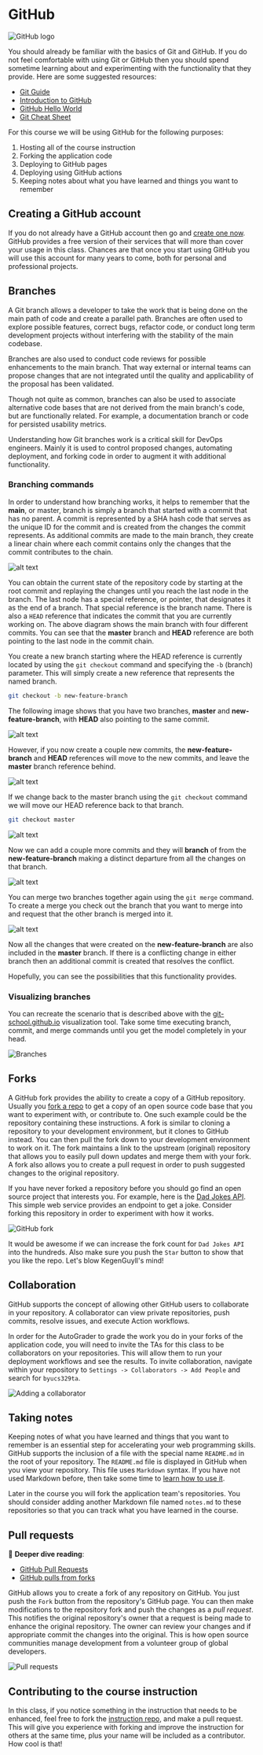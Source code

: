 # GitHub

![GitHub logo](gitHubLogo.png)

You should already be familiar with the basics of Git and GitHub. If you do not feel comfortable with using Git or GitHub then you should spend sometime learning about and experimenting with the functionality that they provide. Here are some suggested resources:

- [Git Guide](https://github.com/git-guides)
- [Introduction to GitHub](https://github.com/skills/introduction-to-github)
- [GitHub Hello World](https://docs.github.com/en/get-started/start-your-journey/hello-world)
- [Git Cheat Sheet](https://training.github.com/downloads/github-git-cheat-sheet/)

For this course we will be using GitHub for the following purposes:

1. Hosting all of the course instruction
1. Forking the application code
1. Deploying to GitHub pages
1. Deploying using GitHub actions
1. Keeping notes about what you have learned and things you want to remember

## Creating a GitHub account

If you do not already have a GitHub account then go and [create one now](https://github.com). GitHub provides a free version of their services that will more than cover your usage in this class. Chances are that once you start using GitHub you will use this account for many years to come, both for personal and professional projects.

## Branches

A Git branch allows a developer to take the work that is being done on the main path of code and create a parallel path. Branches are often used to explore possible features, correct bugs, refactor code, or conduct long term development projects without interfering with the stability of the main codebase.

Branches are also used to conduct code reviews for possible enhancements to the main branch. That way external or internal teams can propose changes that are not integrated until the quality and applicability of the proposal has been validated.

Though not quite as common, branches can also be used to associate alternative code bases that are not derived from the main branch's code, but are functionally related. For example, a documentation branch or code for persisted usability metrics.

Understanding how Git branches work is a critical skill for DevOps engineers. Mainly it is used to control proposed changes, automating deployment, and forking code in order to augment it with additional functionality.

### Branching commands

In order to understand how branching works, it helps to remember that the **main**, or master, branch is simply a branch that started with a commit that has no parent. A commit is represented by a SHA hash code that serves as the unique ID for the commit and is created from the changes the commit represents. As additional commits are made to the main branch, they create a linear chain where each commit contains only the changes that the commit contributes to the chain.

![alt text](mainBranch.png)

You can obtain the current state of the repository code by starting at the root commit and replaying the changes until you reach the last node in the branch. The last node has a special reference, or pointer, that designates it as the end of a branch. That special reference is the branch name. There is also a `HEAD` reference that indicates the commit that you are currently working on. The above diagram shows the main branch with four different commits. You can see that the **master** branch and **HEAD** reference are both pointing to the last node in the commit chain.

You create a new branch starting where the HEAD reference is currently located by using the `git checkout` command and specifying the `-b` (branch) parameter. This will simply create a new reference that represents the named branch.

```sh
git checkout -b new-feature-branch
```

The following image shows that you have two branches, **master** and **new-feature-branch**, with **HEAD** also pointing to the same commit.

![alt text](newBranch.png)

However, if you now create a couple new commits, the **new-feature-branch** and **HEAD** references will move to the new commits, and leave the **master** branch reference behind.

![alt text](newBranchCommits.png)

If we change back to the master branch using the `git checkout` command we will move our HEAD reference back to that branch.

```sh
git checkout master
```

![alt text](checkoutMaster.png)

Now we can add a couple more commits and they will **branch** of from the **new-feature-branch** making a distinct departure from all the changes on that branch.

![alt text](commitMaster.png)

You can merge two branches together again using the `git merge` command. To create a merge you check out the branch that you want to merge into and request that the other branch is merged into it.

![alt text](mergeBranch.png)

Now all the changes that were created on the **new-feature-branch** are also included in the **master** branch. If there is a conflicting change in either branch then an additional commit is created that resolves the conflict.

Hopefully, you can see the possibilities that this functionality provides.

### Visualizing branches

You can recreate the scenario that is described above with the [git-school.github.io](https://git-school.github.io/visualizing-git/) visualization tool. Take some time executing branch, commit, and merge commands until you get the model completely in your head.

![Branches](essentialsBranching.gif)

## Forks

A GitHub fork provides the ability to create a copy of a GitHub repository. Usually you [fork a repo](https://docs.github.com/en/get-started/quickstart/fork-a-repo) to get a copy of an open source code base that you want to experiment with, or contribute to. One such example could be the repository containing these instructions. A fork is similar to cloning a repository to your development environment, but it clones to GitHub instead. You can then pull the fork down to your development environment to work on it. The fork maintains a link to the upstream (original) repository that allows you to easily pull down updates and merge them with your fork. A fork also allows you to create a pull request in order to push suggested changes to the original repository.

If you have never forked a repository before you should go find an open source project that interests you. For example, here is the [Dad Jokes API](https://github.com/DadJokes-io/Dad_Jokes_API). This simple web service provides an endpoint to get a joke. Consider forking this repository in order to experiment with how it works.

![GitHub fork](gitHubFork.jpg)

It would be awesome if we can increase the fork count for `Dad Jokes API` into the hundreds. Also make sure you push the `Star` button to show that you like the repo. Let's blow KegenGuyll's mind!

## Collaboration

GitHub supports the concept of allowing other GitHub users to collaborate in your repository. A collaborator can view private repositories, push commits, resolve issues, and execute Action workflows.

In order for the AutoGrader to grade the work you do in your forks of the application code, you will need to invite the TAs for this class to be collaborators on your repositories. This will allow them to run your deployment workflows and see the results. To invite collaboration, navigate within your repository to `Settings -> Collaborators -> Add People` and search for `byucs329ta`.

![Adding a collaborator](addCollaborator.png)

## Taking notes

Keeping notes of what you have learned and things that you want to remember is an essential step for accelerating your web programming skills. GitHub supports the inclusion of a file with the special name `README.md` in the root of your repository. The `README.md` file is displayed in GitHub when you view your repository. This file uses `Markdown` syntax. If you have not used Markdown before, then take some time to [learn how to use it](https://docs.github.com/en/get-started/writing-on-github/getting-started-with-writing-and-formatting-on-github/basic-writing-and-formatting-syntax).

Later in the course you will fork the application team's repositories. You should consider adding another Markdown file named `notes.md` to these repositories so that you can track what you have learned in the course.

## Pull requests

📖 **Deeper dive reading**:

- [GitHub Pull Requests](https://docs.github.com/en/pull-requests/collaborating-with-pull-requests/proposing-changes-to-your-work-with-pull-requests/about-pull-requests)
- [GitHub pulls from forks](https://docs.github.com/en/pull-requests/collaborating-with-pull-requests/proposing-changes-to-your-work-with-pull-requests/creating-a-pull-request-from-a-fork)

GitHub allows you to create a fork of any repository on GitHub. You just push the `Fork` button from the repository's GitHub page. You can then make modifications to the repository fork and push the changes as a _pull request_. This notifies the original repository's owner that a request is being made to enhance the original repository. The owner can review your changes and if appropriate commit the changes into the original. This is how open source communities manage development from a volunteer group of global developers.

![Pull requests](pullRequests.png)

## Contributing to the course instruction

In this class, if you notice something in the instruction that needs to be enhanced, feel free to fork the [instruction repo](https://github.com/devops329/devops), and make a pull request. This will give you experience with forking and improve the instruction for others at the same time, plus your name will be included as a contributor. How cool is that!
